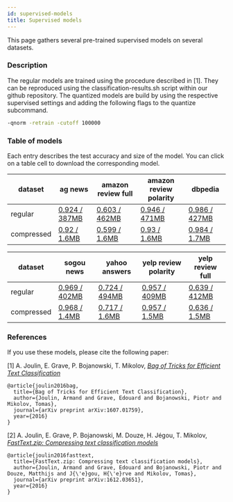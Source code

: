 ```yaml
---
id: supervised-models
title: Supervised models
---
```


This page gathers several pre-trained supervised models on several datasets.

### Description

The regular models are trained using the procedure described in [1]. They can be reproduced using the classification-results.sh script within our github repository. The quantized models are build by using the respective supervised settings and adding the following flags to the quantize subcommand.

```bash
-qnorm -retrain -cutoff 100000
```

### Table of models

Each entry describes the test accuracy and size of the model. You can click on a table cell to download the corresponding model.

| dataset   | ag news               | amazon review full    | amazon review polarity | dbpedia                |
|-----------|-----------------------|-----------------------|------------------------|------------------------|
| regular   | [0.924 / 387MB](https://s3-us-west-1.amazonaws.com/fasttext-vectors/supervised_models/ag_news.bin) | [0.603 / 462MB](https://s3-us-west-1.amazonaws.com/fasttext-vectors/supervised_models/amazon_review_full.bin) | [0.946 / 471MB](https://s3-us-west-1.amazonaws.com/fasttext-vectors/supervised_models/amazon_review_polarity.bin) | [0.986 / 427MB](https://s3-us-west-1.amazonaws.com/fasttext-vectors/supervised_models/dbpedia.bin) |
| compressed | [0.92 / 1.6MB](https://s3-us-west-1.amazonaws.com/fasttext-vectors/supervised_models/ag_news.ftz)    | [0.599 / 1.6MB]( https://s3-us-west-1.amazonaws.com/fasttext-vectors/supervised_models/amazon_review_full.ftz)   | [0.93 / 1.6MB]( https://s3-us-west-1.amazonaws.com/fasttext-vectors/supervised_models/amazon_review_polarity.ftz)  | [0.984 / 1.7MB]( https://s3-us-west-1.amazonaws.com/fasttext-vectors/supervised_models/dbpedia.ftz) |

| dataset   | sogou news           | yahoo answers          | yelp review polarity | yelp review full       |
|-----------|----------------------|------------------------|----------------------|------------------------|
| regular   | [0.969 / 402MB](https://s3-us-west-1.amazonaws.com/fasttext-vectors/supervised_models/sogou_news.bin) | [0.724 / 494MB](https://s3-us-west-1.amazonaws.com/fasttext-vectors/supervised_models/yahoo_answers.bin)| [0.957 / 409MB](https://s3-us-west-1.amazonaws.com/fasttext-vectors/supervised_models/yelp_review_polarity.bin)| [0.639 / 412MB](https://s3-us-west-1.amazonaws.com/fasttext-vectors/supervised_models/yelp_review_full.bin)|
| compressed | [0.968 / 1.4MB](https://s3-us-west-1.amazonaws.com/fasttext-vectors/supervised_models/sogou_news.ftz)   | [0.717 / 1.6MB](https://s3-us-west-1.amazonaws.com/fasttext-vectors/supervised_models/yahoo_answers.ftz)       | [0.957 / 1.5MB](https://s3-us-west-1.amazonaws.com/fasttext-vectors/supervised_models/yelp_review_polarity.ftz) | [0.636 / 1.5MB](https://s3-us-west-1.amazonaws.com/fasttext-vectors/supervised_models/yelp_review_full.ftz)  |

### References

If you use these models, please cite the following paper:

[1] A. Joulin, E. Grave, P. Bojanowski, T. Mikolov, [*Bag of Tricks for Efficient Text Classification*](https://arxiv.org/abs/1607.01759)

```markup
@article{joulin2016bag,
  title={Bag of Tricks for Efficient Text Classification},
  author={Joulin, Armand and Grave, Edouard and Bojanowski, Piotr and Mikolov, Tomas},
  journal={arXiv preprint arXiv:1607.01759},
  year={2016}
}
```

[2] A. Joulin, E. Grave, P. Bojanowski, M. Douze, H. Jégou, T. Mikolov, [*FastText.zip: Compressing text classification models*](https://arxiv.org/abs/1612.03651)

```markup
@article{joulin2016fasttext,
  title={FastText.zip: Compressing text classification models},
  author={Joulin, Armand and Grave, Edouard and Bojanowski, Piotr and Douze, Matthijs and J{\'e}gou, H{\'e}rve and Mikolov, Tomas},
  journal={arXiv preprint arXiv:1612.03651},
  year={2016}
}
```

